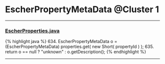 # EscherPropertyMetaData @Cluster 1

***

### [EscherProperties.java](https://searchcode.com/codesearch/view/15642602/)
{% highlight java %}
634. EscherPropertyMetaData o = (EscherPropertyMetaData) properties.get( new Short( propertyId ) );
635. return o == null ? "unknown" : o.getDescription();
{% endhighlight %}

***

